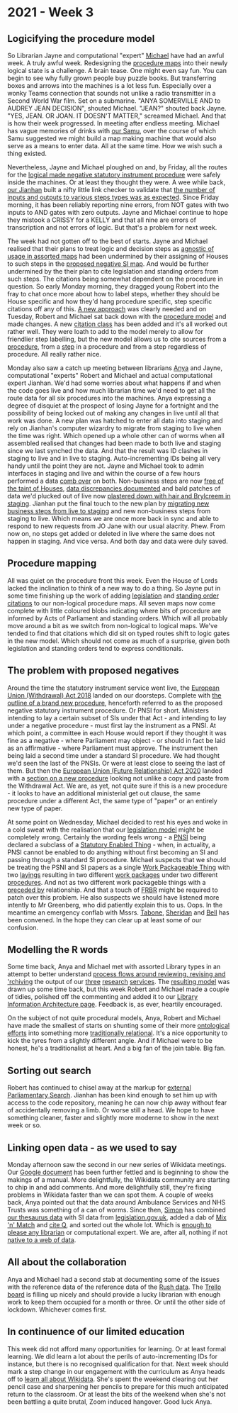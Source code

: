 # 2021 - Week 3

## Logicifying the procedure model

So Librarian Jayne and computational "expert" [Michael](https://twitter.com/fantasticlife) have had an awful week. A truly awful week. Redesigning the [procedure maps](https://ukparliament.github.io/ontologies/procedure/procedure-ontology.html#maps) into their newly logical state is a challenge. A brain tease. One might even say fun. You can begin to see why fully grown people buy puzzle books. But transferring boxes and arrows into the machines is a lot less fun. Especially over a wonky Teams connection that sounds not unlike a radio transmitter in a Second World War film. Set on a submarine. "ANYA SOMERVILLE AND to AUDREY JEAN DECISION", shouted Michael. "JEAN?" shouted back Jayne. "YES, JEAN. OR JOAN. IT DOESN'T MATTER," screamed Michael. And that is how their week progressed. In meeting after endless meeting. Michael has vague memories of drinks with [our Samu](https://twitter.com/langsamu), over the course of which Samu suggested we might build a map making machine that would also serve as a means to enter data. All at the same time. How we wish such a thing existed.

Nevertheless, Jayne and Michael ploughed on and, by Friday, all the routes for the [logical made negative statutory instrument procedure](https://ukparliament.github.io/ontologies/procedure/flowcharts/sis/logic-gates/made-negative.pdf) were safely inside the machines. Or at least they thought they were. A wee while back, [our Jianhan](https://twitter.com/jianhanzhu) built a nifty little link checker to validate that [the number of inputs and outputs to various steps types was as expected](https://ukparliament.github.io/ontologies/procedure/flowcharts/meta/design-notes/#validating-inputs-and-outputs-to-steps). Since Friday morning, it has been reliably reporting nine errors, from NOT gates with two inputs to AND gates with zero outputs. Jayne and Michael continue to hope they mistook a CRISSY for a KELLY and that all nine are errors of transcription and not errors of logic. But that's a problem for next week.

The week had not gotten off to the best of starts. Jayne and Michael realised that their plans to treat logic and decision steps as [agnostic of usage in assorted maps](https://trello.com/c/5THGhk4Y/56-how-coupled-are-non-business-steps-to-procedures) had been undermined by their assigning of Houses to such steps in the [proposed negative SI map](https://ukparliament.github.io/ontologies/procedure/flowcharts/proposed-negative-sis/logic-gates/proposed-negative-sis.pdf). And would be further undermined by the their plan to cite legislation and standing orders from such steps. The citations being somewhat dependent on the procedure in question. So early Monday morning, they dragged young Robert into the fray to chat once more about how to label steps, whether they should be House specific and how they'd hang procedure specific, step specific citations off any of this. [A new approach](https://trello.com/c/D5qQJbwJ/58-add-citation-to-procedure-model) was clearly needed and on Tuesday, Robert and Michael sat back down with the [procedure model](https://ukparliament.github.io/ontologies/procedure/procedure-ontology.html) and made changes. A new [citation class](https://ukparliament.github.io/ontologies/procedure/procedure-ontology.html#d4e269) has been added and it's all worked out rather well. They were loath to add to the model merely to allow for friendlier step labelling, but the new model allows us to cite sources from a [procedure](https://ukparliament.github.io/ontologies/procedure/procedure-ontology.html#d4e153), from a [step](https://ukparliament.github.io/ontologies/procedure/procedure-ontology.html#d4e175) in a procedure and from a step regardless of procedure. All really rather nice.

Monday also saw a catch up meeting between librarians [Anya](https://twitter.com/bitten_) and Jayne, computational "experts" Robert and Michael and actual computational expert Jianhan. We'd had some worries about what happens if and when the code goes live and how much librarian time we'd need to get all the route data for all six procedures into the machines. Anya expressing a degree of disquiet at the prospect of losing Jayne for a fortnight and the possibility of being locked out of making any changes in live until all that work was done. A new plan was hatched to enter all data into staging and rely on Jianhan's computer wizardry to migrate from staging to live when the time was right. Which opened up a whole other can of worms when all assembled realised that changes had been made to both live and staging since we last synched the data. And that the result was ID clashes in staging to live and in live to staging. Auto-incrementing IDs being all very handy until the point they are not. Jayne and Michael took to admin interfaces in staging and live and within the course of a few hours performed a data [comb over](https://en.wikipedia.org/wiki/Comb_over) on both. Non-business steps are now [free of the taint of Houses](https://trello.com/c/IOnQ49iY/57-remove-house-from-non-business-steps), [data discrepancies documented](https://trello.com/c/s7WmakDF/68-document-any-business-step-changes-weve-made-in-live-since-2020-12-03) and bald patches of data we'd plucked out of live now [plastered down with hair and Brylcreem in staging](https://trello.com/c/dayoejFh/70-delete-business-steps-deleted-in-live-from-staging). Jianhan put the final touch to the new plan by [migrating new business steps from live to staging](https://trello.com/c/Lon3lSnx/69-copy-new-business-steps-from-live-to-staging-maintaining-data-platform-id) and new non-business steps from staging to live. Which means we are once more back in sync and able to respond to new requests from JO Jane with our usual alacrity. Phew. From now on, no steps get added or deleted in live where the same does not happen in staging. And vice versa. And both day and data were duly saved.

## Procedure mapping

All was quiet on the procedure front this week. Even the House of Lords lacked the inclination to think of a new way to do a thing. So Jayne put in some time finishing up the work of adding [legislation](https://trello.com/c/7lQp9Pbj/186-add-legislation-citation-blobs-on-procedures) and [standing order citations](https://trello.com/c/m0zvB2Bm/218-add-standing-citation-blob-on-procedures) to our non-logical procedure maps. All seven maps now come complete with little coloured blobs indicating where bits of procedure are informed by Acts of Parliament and standing orders. Which will all probably move around a bit as we switch from non-logical to logical maps. We've tended to find that citations which did sit on typed routes shift to logic gates in the new model. Which should not come as much of a surprise, given both legislation and standing orders tend to express conditionals.

## The problem with proposed negatives

Around the time the statutory instrument service went live, the [European Union (Withdrawal) Act 2018](https://www.legislation.gov.uk/ukpga/2018/16/contents/enacted) landed on our doorsteps. Complete with [the outline of a brand new procedure](https://www.legislation.gov.uk/ukpga/2018/16/schedule/7/enacted#schedule-7-paragraph-17), henceforth referred to as the proposed negative statutory instrument procedure. Or PNSI for short. Ministers intending to lay a certain subset of SIs under that Act - and intending to lay under a negative procedure - must first lay the instrument as a PNSI. At which point, a committee in each House would report if they thought it was fine as a negative - where Parliament may object - or should in fact be laid as an affirmative - where Parliament must approve. The instrument then being laid a second time under a standard SI procedure. We had thought we'd seen the last of the PNSIs. Or were at least close to seeing the last of them. But then the [European Union (Future Relationship) Act 2020](https://www.legislation.gov.uk/ukpga/2020/29/enacted) landed with a [section on a new procedure](https://www.legislation.gov.uk/ukpga/2020/29/enacted#schedule-5-paragraph-8) looking not unlike a copy and paste from the Withdrawal Act. We are, as yet, not quite sure if this is a new procedure - it looks to have an additional ministerial get out clause, the same procedure under a different Act, the same type of "paper" or an entirely new type of paper.

At some point on Wednesday, Michael decided to rest his eyes and woke in a cold sweat with the realisation that our [legislation model](https://ukparliament.github.io/ontologies/legislation/legislation-ontology.html) might be completely wrong. Certainly the wording feels wrong - a [PNSI](https://ukparliament.github.io/ontologies/legislation/legislation-ontology.html#d4e181) being declared a subclass of a [Statutory Enabled Thing](https://ukparliament.github.io/ontologies/legislation/legislation-ontology.html#d4e170) - when, in actuality, a PNSI cannot be enabled to do anything without first becoming an SI and passing through a standard SI procedure. Michael suspects that we should be treating the PSNI and SI papers as a single [Work Packageable Thing](https://ukparliament.github.io/ontologies/procedure/procedure-ontology.html#d4e233) with two [layings](https://ukparliament.github.io/ontologies/laying/laying-ontology.html#d4e106) resulting in two different [work packages](https://ukparliament.github.io/ontologies/procedure/procedure-ontology.html#d4e222) under two different [procedures](https://ukparliament.github.io/ontologies/procedure/procedure-ontology.html#d4e153). And not as two different work packageble things with a [preceded by](https://ukparliament.github.io/ontologies/legislation/legislation-ontology.html#d4e328) relationship. And that a touch of [FRBR](https://en.wikipedia.org/wiki/Functional_Requirements_for_Bibliographic_Records) might be required to patch over this problem. He also suspects we should have listened more intently to Mr Greenberg, who did patiently explain this to us. Oops. In the meantime an emergency conflab with Mssrs. [Tabone](https://twitter.com/CathTabone), [Sheridan](https://twitter.com/johnlsheridan) and [Bell](https://twitter.com/matthewj_bell) has been convened. In the hope they can clear up at least some of our confusion. 

## Modelling the R words

Some time back, Anya and Michael met with assorted Library types in an attempt to better understand [process flows around reviewing, revising and 'rchiving](https://trello.com/c/i2ZKCSuR/126-brarary-website-rb-app) the output of our [three](https://commonslibrary.parliament.uk/) [research](https://lordslibrary.parliament.uk/) [services](https://post.parliament.uk/). The [resulting model](https://ukparliament.github.io/ontologies/record-review/record-review-ontology.html) was drawn up some time back, but this week Robert and Michael made a couple of tidies, polished off the commenting and added it to our [Library Information Architecture page](https://ukparliament.github.io/ontologies/meta/library-information-architecture/). Feedback is, as ever, heartily encouraged.

On the subject of not quite procedural models, Anya, Robert and Michael have made the smallest of starts on shunting some of their more [ontological efforts](https://ukparliament.github.io/ontologies/) into something more [traditionally relational](https://github.com/ukparliament/ontologies/tree/master/meta/relational). It's a nice opportunity to kick the tyres from a slightly different angle. And if Michael were to be honest, he's a traditionalist at heart. And a big fan of the join table. Big fan.

## Sorting out search

Robert has continued to chisel away at the markup for [external Parliamentary Search](https://search-material.parliament.uk/). Jianhan has been kind enough to set him up with access to the code repository, meaning he can now chip away without fear of accidentally removing a limb. Or worse still a head. We hope to have something cleaner, faster and slightly more moderne to show in the next week or so.

## Linking open data - as we used to say

Monday afternoon saw the second in our new series of Wikidata meetings. Our [Google document](https://docs.google.com/document/d/1_MjxU_SKHPHvXa6mcFN0gOz6rRgO-kfKz9wD2tMH5RE/edit?usp=sharing) has been further fettled and is beginning to show the makings of a manual. More delightfully, the Wikidata community are starting to chip in and add comments. And more delightfully still, they're fixing problems in Wikidata faster than we can spot them. A couple of weeks back, Anya pointed out that the data around Ambulance Services and NHS Trusts was something of a can of worms. Since then, [Simon](https://twitter.com/Tagishsimon) has combined [our thesaurus data](https://explore.data.parliament.uk/?endpoint=terms) with SI data from [legislation.gov.uk](https://www.legislation.gov.uk/), added a dab of [Mix 'n' Match](https://mix-n-match.toolforge.org/#/) and [cite Q](https://www.wikidata.org/wiki/Template:Cite_Q), and sorted out the whole lot. Which is [enough to please any librarian](https://twitter.com/bitten_/status/1352532688008323072?s=20) or computational expert. We are, after all, nothing if not [native to a web of data](http://www.plasticbag.org/files/native/native_to_a_web_of_data.pdf).

## All about the collaboration

Anya and Michael had a second stab at documenting some of the issues with the reference data of the reference data of the [Rush data](https://membersafter1832.historyofparliamentonline.org/). The [Trello board](https://trello.com/b/4JA1hW6I/rush-data-2020) is filling up nicely and should provide a lucky librarian with enough work to keep them occupied for a month or three. Or until the other side of lockdown. Whichever comes first.

## In continuence of our limited education

This week did not afford many opportunities for learning. Or at least formal learning. We did learn a lot about the perils of auto-incrementing IDs for instance, but there is no recognised qualification for that. Next week should mark a step change in our engagement with the curriculum as Anya heads off to [learn all about Wikidata](http://wikiedu.org/wikidata/). She's spent the weekend clearing out her pencil case and sharpening her pencils to prepare for this much anticipated return to the classroom. Or at least the bits of the weekend when she's not been battling a quite brutal, Zoom induced hangover. Good luck Anya.





